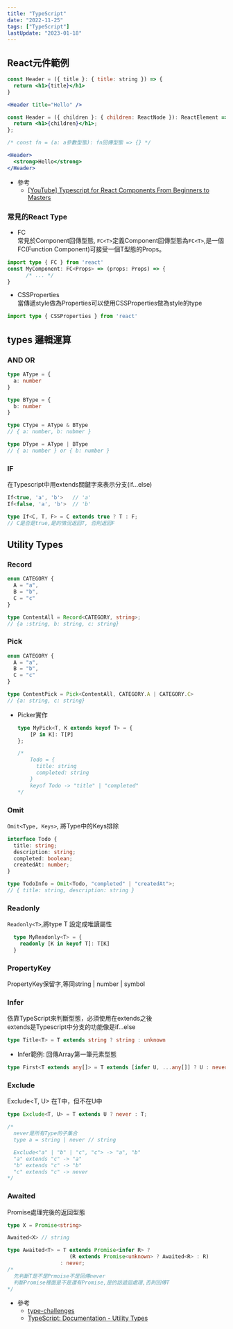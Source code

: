 ```yaml
---
title: "TypeScript"
date: "2022-11-25"
tags: ["TypeScript"]
lastUpdate: "2023-01-18"
---
```


## React元件範例 

```jsx
const Header = ({ title }: { title: string }) => {
  return <h1>{title}</h1>
}

<Header title="Hello" />
```

```jsx
const Header = ({ children }: { children: ReactNode }): ReactElement => {
  return <h1>{children}</h1>;
};

/* const fn = (a: a參數型態): fn回傳型態 => {} */

<Header>
  <strong>Hello</strong>
</Header>
```

* 參考
  * [[YouTube] Typescript for React Components From Beginners to Masters](https://www.youtube.com/watch?v=z8lDwLKthr8&list=WL&index=1)

### 常見的React Type
* FC\
  常見於Component回傳型態, `FC<T>`定義Component回傳型態為`FC<T>`,是一個FC(Function Component)可接受一個T型態的Props。
```ts
import type { FC } from 'react'
const MyComponent: FC<Props> => (props: Props) => {
      /* ... */
}
```

* CSSProperties\
當傳遞style做為Properties可以使用CSSProperties做為style的type
```ts
import type { CSSProperties } from 'react'
```

## types 邏輯運算
### AND OR
```ts
type AType = {
  a: number
}

type BType = {
  b: number
}

type CType = AType & BType
// { a: number, b: nubmer } 

type DType = AType | BType
// { a: number } or { b: number }
```

### IF
在Typescript中用extends關鍵字來表示分支(if...else)
```ts
If<true, 'a', 'b'>   // 'a'
If<false, 'a', 'b'>  // 'b'

type If<C, T, F> = C extends true ? T : F;
// C是否是true,是的情況返回T, 否則返回F
```

## Utility Types
### Record
```ts
enum CATEGORY {
  A = "a",
  B = "b",
  C = "c"
}

type ContentAll = Record<CATEGORY, string>;
// {a :string, b: string, c: string}
```

### Pick

```ts
enum CATEGORY {
  A = "a",
  B = "b",
  C = "c"
}

type ContentPick = Pick<ContentAll, CATEGORY.A | CATEGORY.C>
// {a: string, c: string}
```

* Picker實作
  ```ts
  type MyPick<T, K extends keyof T> = { 
      [P in K]: T[P] 
  };

  /*
      Todo = {
        title: string
        completed: string
      }
      keyof Todo -> "title" | "completed"
  */
  ```

### Omit
`Omit<Type, Keys>`, 將Type中的Keys排除

```ts
interface Todo {
  title: string;
  description: string;
  completed: boolean;
  createdAt: number;
}

type TodoInfo = Omit<Todo, "completed" | "createdAt">;
// { title: string, description: string }
```

### Readonly
`Readonly<T>`,將type T 設定成唯讀屬性
```ts
  type MyReadonly<T> = {
    readonly [K in keyof T]: T[K]
  }
```

### PropertyKey
PropertyKey保留字,等同string | number | symbol

### Infer
依靠TypeScript來判斷型態，必須使用在extends之後\
extends是Typescript中分支的功能像是if...else
```ts
type Title<T> = T extends string ? string : unknown 
```


* Infer範例: 回傳Array第一筆元素型態
```ts
type First<T extends any[]> = T extends [infer U, ...any[]] ? U : never;
```

### Exclude
Exclude<T, U> 在T中，但不在U中
```ts
type Exclude<T, U> = T extends U ? never : T;

/*
  never是所有Type的子集合
  type a = string | never // string

  Exclude<"a" | "b" | "c", "c"> -> "a", "b"
  "a" extends "c" -> "a"
  "b" extends "c" -> "b"
  "c" extends "c" -> never
*/
```

### Awaited
Promise處理完後的返回型態
```ts
type X = Promise<string>

Awaited<X> // string
```
```ts
type Awaited<T> = T extends Promise<infer R> ? 
                    (R extends Promise<unknown> ? Awaited<R> : R)
                 : never;
/*
  先判斷T是不是Prmoise不是回傳never
  判斷Promise裡面是不是還有Promise,是的話遞迴處理,否則回傳T
*/
```
* 參考 
  - [type-challenges](https://github.com/type-challenges/type-challenges)
  - [TypeScript: Documentation - Utility Types](https://www.typescriptlang.org/docs/handbook/utility-types.html)